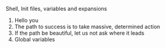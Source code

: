 Shell, Init files, variables and expansions

1. Hello you
2. The path to success is to take massive, determined action
3. If the path be beautiful, let us not ask where it leads
4. Global variables
